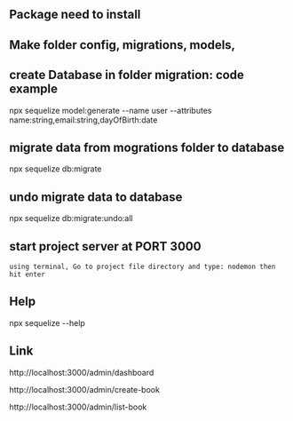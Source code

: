  
  ## Package need to install

 ## Make folder config, migrations, models,

 ## create Database in folder migration: code example
 npx sequelize model:generate --name user --attributes name:string,email:string,dayOfBirth:date

 ## migrate data from mogrations folder to database
 npx sequelize db:migrate

 ## undo migrate data to database
 npx sequelize db:migrate:undo:all

 ## start project server at PORT 3000
    using terminal, Go to project file directory and type: nodemon then hit enter
 ## Help
 npx sequelize --help

 ## Link

 http://localhost:3000/admin/dashboard

 http://localhost:3000/admin/create-book
 
 http://localhost:3000/admin/list-book